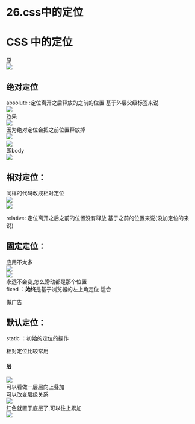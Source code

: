 # 26.css中的定位

<a name="8ab316e3"></a>
# CSS 中的定位
原<br />![](https://cdn.nlark.com/yuque/0/2019/png/349894/1561980286237-474c4e07-2443-4817-b712-a8ea4a0ad92b.png#align=left&display=inline&height=634&originHeight=422&originWidth=175&status=done&width=263)
<a name="ff40a9ca"></a>
## 绝对定位
absolute :定位离开之后释放的之前的位置 基于外层父级标签来说<br />![](https://cdn.nlark.com/yuque/0/2019/png/349894/1561980286310-598d4a12-deff-4e82-9c0f-d67e67d63be9.png#align=left&display=inline&height=501&originHeight=394&originWidth=581&status=done&width=739)<br />效果<br />![](https://cdn.nlark.com/yuque/0/2019/png/349894/1561980286387-46ec54ba-2ee1-49b7-8c08-9fff37916fa1.png#align=left&display=inline&height=563&originHeight=590&originWidth=587&status=done&width=560)<br />因为绝对定位会把之前位置释放掉<br />![](https://cdn.nlark.com/yuque/0/2019/png/349894/1561980286436-12692ee3-c649-4a2d-89c2-7575a6b90a8c.png#align=left&display=inline&height=38&originHeight=25&originWidth=493&status=done&width=740) <br />![](https://cdn.nlark.com/yuque/0/2019/png/349894/1561980286509-06e713f5-9a41-404b-b8fb-d2c2d3e9a5ed.png#align=left&display=inline&height=63&originHeight=42&originWidth=267&status=done&width=401)<br />即body<br />![](https://cdn.nlark.com/yuque/0/2019/png/349894/1561980286571-3f56d44b-5aa3-4263-bec3-f4c64024bd13.png#align=left&display=inline&height=252&originHeight=168&originWidth=400&status=done&width=600)

<a name="de39350c"></a>
## 相对定位：
同样的代码改成相对定位<br />![](https://cdn.nlark.com/yuque/0/2019/png/349894/1561980286632-f9564670-2147-4f40-81cb-d8965744701b.png#align=left&display=inline&height=219&originHeight=146&originWidth=334&status=done&width=501)<br />![](https://cdn.nlark.com/yuque/0/2019/png/349894/1561980286704-9e0ef146-fd90-4d79-8645-ededad571817.png#align=left&display=inline&height=633&originHeight=583&originWidth=530&status=done&width=575)

relative: 定位离开之后之前的位置没有释放 基于之前的位置来说(没加定位的来说)


<a name="976a3592"></a>
## 固定定位：
应用不太多<br />![](https://cdn.nlark.com/yuque/0/2019/png/349894/1561980286758-fc3d8e6a-584e-4432-bcf1-ac687bb86981.png#align=left&display=inline&height=237&originHeight=158&originWidth=315&status=done&width=473)<br />![](https://cdn.nlark.com/yuque/0/2019/png/349894/1561980286815-6a2ebce1-a8ac-445c-b9ed-ff437da4fad9.png#align=left&display=inline&height=524&originHeight=437&originWidth=357&status=done&width=428)<br />永远不会变,怎么滑动都是那个位置<br />fixed	：**始终**是基于浏览器的左上角定位	适合

做广告



<a name="dd3942a7"></a>
## 默认定位：

static	：初始的定位的操作

相对定位比较常用

<a name="37252d3a"></a>
#### 层
![](https://cdn.nlark.com/yuque/0/2019/png/349894/1561980286877-a66bf4a9-6fe5-4ac0-b18d-e883cfc85df7.png#align=left&display=inline&height=640&originHeight=426&originWidth=365&status=done&width=548)<br />可以看做一层层向上叠加<br />可以改变层级关系<br />![](https://cdn.nlark.com/yuque/0/2019/png/349894/1561980286961-4ca32198-f67a-4c93-b736-435fdb419fad.png#align=left&display=inline&height=423&originHeight=282&originWidth=512&status=done&width=768)<br />红色就置于底层了,可以往上累加<br />![](https://cdn.nlark.com/yuque/0/2019/png/349894/1561980287021-990e06be-50af-4c79-bb5b-4e7756680929.png#align=left&display=inline&height=521&originHeight=446&originWidth=386&status=done&width=451)
